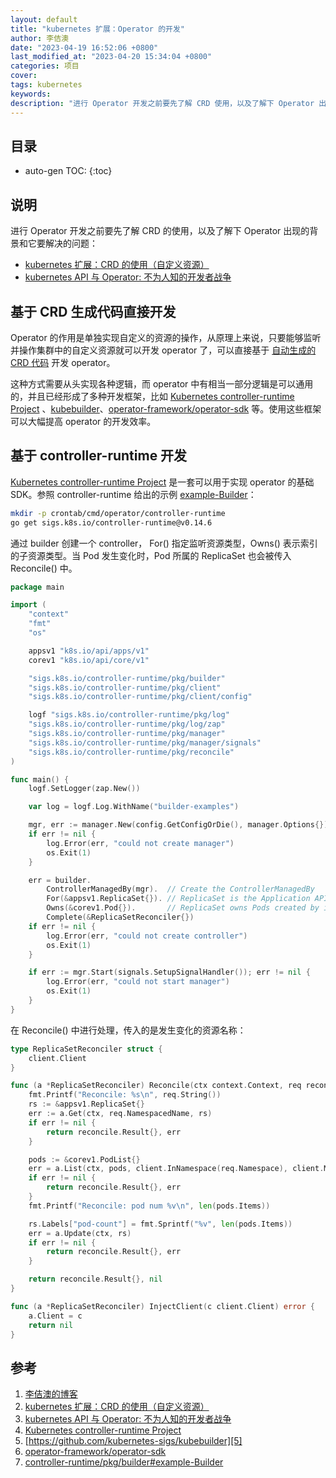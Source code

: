 ```yaml
---
layout: default
title: "kubernetes 扩展：Operator 的开发"
author: 李佶澳
date: "2023-04-19 16:52:06 +0800"
last_modified_at: "2023-04-20 15:34:04 +0800"
categories: 项目
cover:
tags: kubernetes
keywords:
description: "进行 Operator 开发之前要先了解 CRD 使用，以及了解下 Operator 出现的背景和它要解决的问题"
---
```


## 目录

* auto-gen TOC:
{:toc}

## 说明

进行 Operator 开发之前要先了解 CRD 的使用，以及了解下 Operator 出现的背景和它要解决的问题：

* [kubernetes 扩展：CRD 的使用（自定义资源）][2]
* [kubernetes API 与 Operator: 不为人知的开发者战争][3]

## 基于 CRD 生成代码直接开发

Operator 的作用是单独实现自定义的资源的操作，从原理上来说，只要能够监听并操作集群中的自定义资源就可以开发 operator 了，可以直接基于 [自动生成的 CRD 代码][2] 开发 operator。

这种方式需要从头实现各种逻辑，而 operator 中有相当一部分逻辑是可以通用的，并且已经形成了多种开发框架，比如 [Kubernetes controller-runtime Project][4] 、[kubebuilder][5]、[operator-framework/operator-sdk][6] 等。使用这些框架可以大幅提高 operator 的开发效率。

## 基于 controller-runtime 开发

[Kubernetes controller-runtime Project][4] 是一套可以用于实现 operator 的基础 SDK。参照 controller-runtime 给出的示例  [example-Builder][7]：

```sh
mkdir -p crontab/cmd/operator/controller-runtime
go get sigs.k8s.io/controller-runtime@v0.14.6
```

通过 builder 创建一个 controller， For() 指定监听资源类型，Owns() 表示索引的子资源类型。当 Pod 发生变化时，Pod 所属的 ReplicaSet 也会被传入 Reconcile() 中。

```go
package main

import (
    "context"
    "fmt"
    "os"

    appsv1 "k8s.io/api/apps/v1"
    corev1 "k8s.io/api/core/v1"

    "sigs.k8s.io/controller-runtime/pkg/builder"
    "sigs.k8s.io/controller-runtime/pkg/client"
    "sigs.k8s.io/controller-runtime/pkg/client/config"

    logf "sigs.k8s.io/controller-runtime/pkg/log"
    "sigs.k8s.io/controller-runtime/pkg/log/zap"
    "sigs.k8s.io/controller-runtime/pkg/manager"
    "sigs.k8s.io/controller-runtime/pkg/manager/signals"
    "sigs.k8s.io/controller-runtime/pkg/reconcile"
)

func main() {
    logf.SetLogger(zap.New())

    var log = logf.Log.WithName("builder-examples")

    mgr, err := manager.New(config.GetConfigOrDie(), manager.Options{})
    if err != nil {
        log.Error(err, "could not create manager")
        os.Exit(1)
    }

    err = builder.
        ControllerManagedBy(mgr).  // Create the ControllerManagedBy
        For(&appsv1.ReplicaSet{}). // ReplicaSet is the Application API
        Owns(&corev1.Pod{}).       // ReplicaSet owns Pods created by it
        Complete(&ReplicaSetReconciler{})
    if err != nil {
        log.Error(err, "could not create controller")
        os.Exit(1)
    }

    if err := mgr.Start(signals.SetupSignalHandler()); err != nil {
        log.Error(err, "could not start manager")
        os.Exit(1)
    }
}

```

在 Reconcile() 中进行处理，传入的是发生变化的资源名称：

```go
type ReplicaSetReconciler struct {
    client.Client
}

func (a *ReplicaSetReconciler) Reconcile(ctx context.Context, req reconcile.Request) (reconcile.Result, error) {
    fmt.Printf("Reconcile: %s\n", req.String())
    rs := &appsv1.ReplicaSet{}
    err := a.Get(ctx, req.NamespacedName, rs)
    if err != nil {
        return reconcile.Result{}, err
    }

    pods := &corev1.PodList{}
    err = a.List(ctx, pods, client.InNamespace(req.Namespace), client.MatchingLabels(rs.Spec.Template.Labels))
    if err != nil {
        return reconcile.Result{}, err
    }
    fmt.Printf("Reconcile: pod num %v\n", len(pods.Items))

    rs.Labels["pod-count"] = fmt.Sprintf("%v", len(pods.Items))
    err = a.Update(ctx, rs)
    if err != nil {
        return reconcile.Result{}, err
    }

    return reconcile.Result{}, nil
}

func (a *ReplicaSetReconciler) InjectClient(c client.Client) error {
    a.Client = c
    return nil
}
```

## 参考

1. [李佶澳的博客][1]
2. [kubernetes 扩展：CRD 的使用（自定义资源）][2]
3. [kubernetes API 与 Operator: 不为人知的开发者战争][3]
4. [Kubernetes controller-runtime Project][4]
5. [https://github.com/kubernetes-sigs/kubebuilder][5]
6. [operator-framework/operator-sdk][6]
7. [controller-runtime/pkg/builder#example-Builder][7]

[1]: https://www.lijiaocn.com "李佶澳的博客"
[2]: /项目/2023/04/12/k8s-extend-crd.html "kubernetes 扩展：CRD 的使用（自定义资源）"
[3]: /项目/2019/01/08/kubernetes-api-and-operator-history.html "kubernetes API 与 Operator: 不为人知的开发者战争"
[4]: https://github.com/kubernetes-sigs/controller-runtime "Kubernetes controller-runtime Project"
[5]: https://github.com/kubernetes-sigs/kubebuilder "https://github.com/kubernetes-sigs/kubebuilder"
[6]: https://github.com/operator-framework/operator-sdk "operator-framework/operator-sdk"
[7]: https://pkg.go.dev/sigs.k8s.io/controller-runtime/pkg/builder#example-Builder "controller-runtime/pkg/builder#example-Builder"

